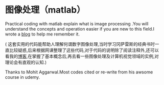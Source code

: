 # 图像处理（matlab）


Practical coding with matlab explain what is image processing .You will understand the concepts and operation easier if you are new to this field.I wrote a [blog](https://www.cnblogs.com/hanxinle/p/8697820.html) to help me remember it.

( 这套实用的代码能帮助人理解何谓数字图像处理,当时学习冈萨雷斯的经典书时一直比较疑惑,后来根据网课整理了这些代码,对于代码的说明除了阅读注释外,还可以看我的[博客](https://www.cnblogs.com/hanxinle/p/8697820.html),在掌握了基本概念后,再去看一些图像处理及计算机视觉领域的实例,对理论会有直观的认知.)


Thanks to Mohit Aggarwal.Most codes cited or re-write from his awsome course in udemy.
